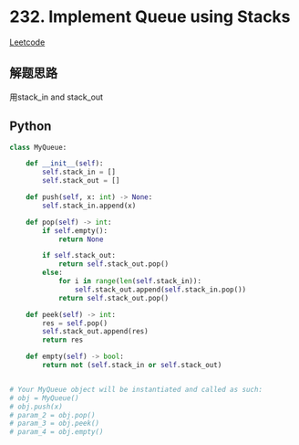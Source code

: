 # 232. Implement Queue using Stacks
[Leetcode](https://leetcode.com/problems/implement-queue-using-stacks/)

## 解题思路
用stack_in and stack_out

## Python
```python
class MyQueue:

    def __init__(self):
        self.stack_in = []
        self.stack_out = []

    def push(self, x: int) -> None:
        self.stack_in.append(x)

    def pop(self) -> int:
        if self.empty():
            return None

        if self.stack_out:
            return self.stack_out.pop()
        else:
            for i in range(len(self.stack_in)):
                self.stack_out.append(self.stack_in.pop())
            return self.stack_out.pop()

    def peek(self) -> int:
        res = self.pop()
        self.stack_out.append(res)
        return res

    def empty(self) -> bool:
        return not (self.stack_in or self.stack_out)


# Your MyQueue object will be instantiated and called as such:
# obj = MyQueue()
# obj.push(x)
# param_2 = obj.pop()
# param_3 = obj.peek()
# param_4 = obj.empty()
```
